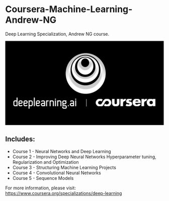 # Coursera-Machine-Learning-Andrew-NG

Deep Learning Specialization, Andrew NG course.

![Deep Learning](Deeplearning.png)

## Includes:

* Course 1 - Neural Networks and Deep Learning
* Course 2 - Improving Deep Neural Networks Hyperparameter tuning, Regularization and Optimization
* Course 3 - Structuring Machine Learning Projects
* Course 4 - Convolutional Neural Networks
* Course 5 - Sequence Models

For more information, please visit: https://www.coursera.org/specializations/deep-learning
